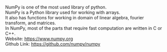 NumPy is one of the most used library of python. <br>
NumPy is a Python library used for working with arrays. <br>
It also has functions for working in domain of linear algebra, fourier transform, and matrices. <br>
In NumPy, most of the parts that require fast computation are written in C or C++. <br>
Website: https://www.numpy.org <br>
Github Link: https://github.com/numpy/numpy
